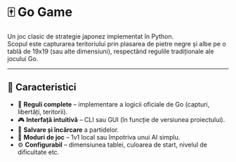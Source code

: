 # 🀄 Go Game

Un joc clasic de strategie japonez implementat în Python.  
Scopul este capturarea teritoriului prin plasarea de pietre negre și albe pe o tablă de 19x19 (sau alte dimensiuni), respectând regulile tradiționale ale jocului Go.

---

## 🧩 Caracteristici

- 🧠 **Reguli complete** – implementare a logicii oficiale de Go (capturi, libertăți, teritorii).  
- 🎮 **Interfață intuitivă** – CLI sau GUI (în funcție de versiunea proiectului).  
- 💾 **Salvare și încărcare** a partidelor.  
- 👥 **Moduri de joc** – 1v1 local sau împotriva unui AI simplu.  
- ⚙️ **Configurabil** – dimensiunea tablei, culoarea de start, nivelul de dificultate etc.

